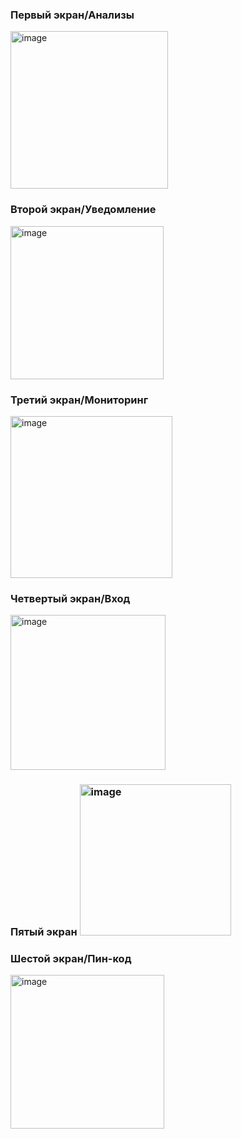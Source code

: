 <h3>Первый экран/Анализы</h3>
<img width="252" alt="image" src="https://github.com/1Mapa1/flutter_rep/img/Image.png">
<h3>Второй экран/Уведомление</h3>
<img width="245" alt="image" src="https://github.com/1Mapa1/flutter_rep/img/Image2.png">
<h3>Третий экран/Мониторинг</h3>
<img width="259" alt="image" src="https://github.com/1Mapa1/flutter_rep/img/Image3.png">
<h3>Четвертый экран/Вход</h3>
<img width="248" alt="image" src="https://github.com/1Mapa1/flutter_rep/img/Image4.png">
<h3>Пятый экран</Верификацияh3>
<img width="242" alt="image" src="https://github.com/1Mapa1/flutter_rep/img/Image5.png">
<h3>Шестой экран/Пин-код</h3>
<img width="246" alt="image" src="https://github.com/1Mapa1/flutter_rep/img/Image6.png">




